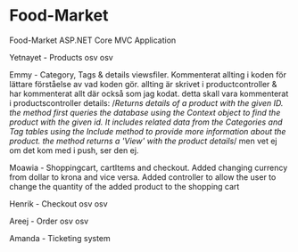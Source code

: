 # Food-Market
Food-Market ASP.NET Core MVC Application

Yetnayet - Products osv osv

Emmy - Category, Tags & details viewsfiler. Kommenterat allting i koden för lättare förståelse av vad koden gör. allting är skrivet i productcontroller & har kommenterat allt där också som jag kodat.
detta skall vara kommenterat i productscontroller details:
/*Returns details of a product with the given ID. the method first queries the database using the
          Context object to find the product with the given id. It includes related data 
          from the Categories and Tag
          tables using the Include method to provide more information about the product.
        the method returns a 'View' with the product details*/
men vet ej om det kom med i push, ser den ej.

Moawia - Shoppingcart, cartItems and checkout. Added changing currency from dollar to krona and vice versa. Added controller to allow the user to change the quantity of the added product to the shopping cart

Henrik - Checkout osv osv

Areej - Order osv osv

Amanda - Ticketing system
